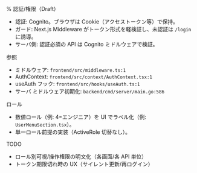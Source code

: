 % 認証/権限（Draft）

- 認証: Cognito。ブラウザは Cookie（アクセストークン等）で保持。
- ガード: Next.js Middleware がトークン形式を軽検証し、未認証は `/login` に誘導。
- サーバ側: 認証必須の API は Cognito ミドルウェアで検証。

参照
- ミドルウェア: `frontend/src/middleware.ts:1`
- AuthContext: `frontend/src/context/AuthContext.tsx:1`
- useAuth フック: `frontend/src/hooks/useAuth.ts:1`
- サーバ ミドルウェア初期化: `backend/cmd/server/main.go:586`

ロール
- 数値ロール（例: 4=エンジニア）を UI でラベル化（例: `UserMenuSection.tsx`）。
- 単一ロール前提の実装（ActiveRole 切替なし）。

TODO
- ロール別可視/操作権限の明文化（各画面/各 API 単位）
- トークン期限切れ時の UX（サイレント更新/再ログイン）

